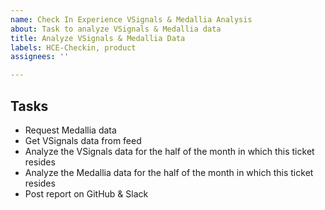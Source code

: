 ```yaml
---
name: Check In Experience VSignals & Medallia Analysis
about: Task to analyze VSignals & Medallia data
title: Analyze VSignals & Medallia Data
labels: HCE-Checkin, product
assignees: ''

---
```


## Tasks
- Request Medallia data
- Get VSignals data from feed
- Analyze the VSignals data for the half of the month in which this ticket resides
- Analyze the Medallia data for the half of the month in which this ticket resides
- Post report on GitHub & Slack
